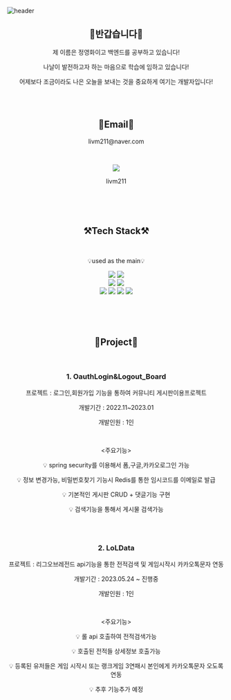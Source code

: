 ![header](https://capsule-render.vercel.app/api?type=Waving&color=06E4D1&height=300&section=header&text=JyHwa's0702%20GitHub&fontSize=60)



<h2 align="center">👐반갑습니다👐</h2>
<p align="center">제 이름은 정영화이고 백엔드를 공부하고 있습니다!</p>
<p align="center">나날이 발전하고자 하는 마음으로 학습에 임하고 있습니다!</p>
<p align="center">어제보다 조금이라도 나은 오늘을 보내는 것을 중요하게 여기는 개발자입니다!</p><br><br>


<h2 align="center">📧Email📧</h2>
<p align="center">livm211@naver.com</p><br>
<p align="center">
	<img src="https://img.shields.io/badge/KakaoTalk-FFCD00?style=flat-square&logo=KakaoTalk&logoColor=black">
	</p>
<p align="center">
	livm211
	</p>
<br><br><br>



<h2 align="center">⚒️Tech Stack⚒️</h2><br>
<p align="center">💡used as the main💡</p>
<p align="center"><img src="https://img.shields.io/badge/IntelliJIDEA-000000.svg?style=for-the-badge&logo=intellij-idea&logoColor=white">
	<img src="https://img.shields.io/badge/java-%23ED8B00.svg?style=for-the-badge&logo=openjdk&logoColor=white">
	<br>
	<img src="https://img.shields.io/badge/spring-%236DB33F.svg?style=for-the-badge&logo=spring&logoColor=white">
	<img src="https://img.shields.io/badge/SpringBoot-3DDC84?style=for-the-badge&logo=SpringBoot&logoColor=white">
	<br>
	<img src="https://img.shields.io/badge/Thymeleaf-%23005C0F.svg?style=for-the-badge&logo=Thymeleaf&logoColor=white">
	<img src="https://img.shields.io/badge/JPA-23005C0F?style=for-the-badge&logo=JPA&logoColor=white">
  <img src="https://img.shields.io/badge/redis-%23DD0031.svg?style=for-the-badge&logo=redis&logoColor=white">
	<img src="https://img.shields.io/badge/H2database-00ced1?style=for-the-badge&logo=H2database&logoColor=white">
</p><br><br><br>

<h2 align="center" fontsize=100pt>📂Project📂</h2><br>
<h3 align="center">1. OauthLogin&Logout_Board</h3>
<p align="center">프로젝트 : 로그인,회원가입 기능을 통하여 커뮤니티 게시판이용프로젝트</p>
<p align="center">개발기간 : 2022.11~2023.01</p>
<p align="center">개발인원 : 1인</p><br>
<p align="center"><주요기능></p>
<p align="center">💡 spring security를 이용해서 폼,구글,카카오로그인 가능</p>
<p align="center">💡 정보 변경가능, 비밀번호찾기 기능시 Redis를 통한 임시코드를 이메일로 발급</p>
<p align="center">💡 기본적인 게시판 CRUD + 댓글기능 구현</p>
<p align="center">💡 검색기능을 통해서 게시물 검색가능</p><br><br>

<h3 align="center">2. LoLData</h3>
<p align="center">프로젝트 : 리그오브레전드 api기능을 통한 전적검색 및 게임시작시 카카오톡문자 연동</p>
<p align="center">개발기간 : 2023.05.24 ~ 진행중</p>
<p align="center">개발인원 : 1인</p><br>
<p align="center"><주요기능></p>
<p align="center">💡 롤 api 호출하여 전적검색가능</p>
<p align="center">💡 호출된 전적들 상세정보 호출가능</p>
<p align="center">💡 등록된 유저들은 게임 시작시 또는 랭크게임 3연패시 본인에게 카카오톡문자 오도록 연동</p>
<p align="center">💡 추후 기능추가 예정</p><br><br>





